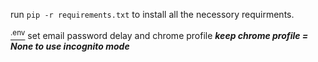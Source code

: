 run `pip -r requirements.txt` to install all the necessory requirments.

[<sup>.env</sup>]([url](https://github.com/Zeal5/reCAPTCHA-solver-for-chumbacasino/blob/master/.env)) set email password delay and chrome profile ***keep chrome profile = None to use incognito mode***


